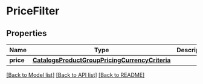 # PriceFilter


## Properties
Name | Type | Description | Notes
------------ | ------------- | ------------- | -------------
**price** | [**CatalogsProductGroupPricingCurrencyCriteria**](CatalogsProductGroupPricingCurrencyCriteria.md) |  | 

[[Back to Model list]](../README.md#documentation-for-models) [[Back to API list]](../README.md#documentation-for-api-endpoints) [[Back to README]](../README.md)


